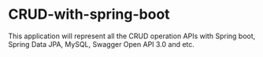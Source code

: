# CRUD-with-spring-boot
This application will represent all the CRUD operation APIs with Spring boot, Spring Data JPA, MySQL, Swagger Open API 3.0 and etc.
